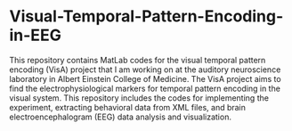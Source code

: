# Visual-Temporal-Pattern-Encoding-in-EEG
This repository contains MatLab codes for the visual temporal pattern encoding (VisA) project that I am working on at the auditory neuroscience laboratory in Albert Einstein College of Medicine.  The VisA project aims to find the electrophysiological markers for temporal pattern encoding in the visual system. This repository includes the codes for implementing the experiment, extracting behavioral data from XML files, and brain electroencephalogram (EEG) data analysis and visualization. 
